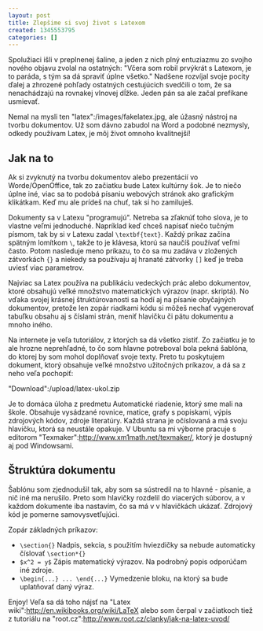 ```yaml
---
layout: post
title: Zlepšime si svoj život s Latexom
created: 1345553795
categories: []
---
```

Spolužiaci išli v preplnenej šaline, a jeden z nich plný entuziazmu zo svojho nového objavu zvolal na ostatných: "Včera som robil prvýkrát s Latexom, je to paráda, s tým sa dá spraviť úplne všetko." Nadšene rozvíjal svoje pocity ďalej a zhrozené pohľady ostatných cestujúcich svedčili o tom, že sa nenachádzajú na rovnakej vlnovej dĺžke. Jeden pán sa ale začal prefíkane usmievať.

Nemal na mysli ten "latex":/images/fakelatex.jpg, ale úžasný nástroj na tvorbu dokumentov. Už som dávno zabudol na Word a podobné nezmysly, odkedy používam Latex, je môj život omnoho kvalitnejší!

Jak na to
-------------
Ak si zvyknutý na tvorbu dokumentov alebo prezentácií vo Worde/OpenOffice, tak zo začiatku bude Latex kultúrny šok. Je to niečo úplne iné, viac sa to podobá písaniu webových stránok ako grafickým klikátkam. Keď mu ale prídeš na chuť, tak si ho zamiluješ.

Dokumenty sa v Latexu "programujú". Netreba sa zľaknúť toho slova, je to vlastne veľmi jednoduché. Napríklad keď chceš napísať niečo tučným písmom, tak by si v Latexu zadal `\textbf{text}`.
Každý príkaz začína spätným lomítkom `\`, takže to je klávesa, ktorú sa naučíš používať veľmi často. Potom nasleduje meno príkazu, to čo sa mu zadáva v zložených zátvorkách `{}` a niekedy sa používaju aj hranaté zátvorky `[]` keď je treba uviesť viac parametrov.

Najviac sa Latex používa na publikáciu vedeckých prác alebo dokumentov, ktoré obsahujú veľké množstvo matematických výrazov (napr. skriptá). No vďaka svojej krásnej štruktúrovanosti sa hodí aj na písanie obyčajných dokumentov, pretože len zopár riadkami kódu si môžeš nechať vygenerovať tabuľku obsahu aj s číslami strán, meniť hlavičku či pätu dokumentu a mnoho iného.

Na internete je veľa tutoriálov, z ktorých sa dá všetko zistiť. Zo začiatku je to ale hrozne neprehľadné, to čo som hlavne potreboval bola pekná šablóna, do ktorej by som mohol doplňovať svoje texty. Preto tu poskytujem dokument, ktorý obsahuje veľké množstvo užitočných príkazov, a dá sa z neho veľa pochopiť:

"Download":/upload/latex-ukol.zip

Je to domáca úloha z predmetu Automatické riadenie, ktorý sme mali na škole. Obsahuje vysádzané rovnice, matice, grafy s popiskami, výpis zdrojových kódov, zdroje literatúry. Každá strana je očíslovaná a má svoju hlavičku, ktorá sa neustále opakuje. V Ubuntu sa mi výborne pracuje s editorom "Texmaker":http://www.xm1math.net/texmaker/, ktorý je dostupný aj pod Windowsami.

Štruktúra dokumentu
------------------------------
Šablónu som zjednodušil tak, aby som sa sústredil na to hlavné - písanie, a nič iné ma nerušilo. Preto som hlavičky rozdelil do viacerých súborov, a v každom dokumente iba nastavím, čo sa má v v hlavičkách ukázať. Zdrojový kód je pomerne samovysvetľujúci.

Zopár základných príkazov:
- `\section{}` Nadpis, sekcia, s použitím hviezdičky sa nebude automaticky číslovať `\section*{}`
- `$x^2 = y$` Zápis matematický výrazov. Na podrobný popis odporúčam iné zdroje.
- `\begin{...} ... \end{...}` Vymedzenie bloku, na ktorý sa bude uplatňovať daný výraz.

Enjoy! Veľa sa dá toho nájsť na "Latex wiki":http://en.wikibooks.org/wiki/LaTeX alebo som čerpal v začiatkoch tiež z tutoriálu na "root.cz":http://www.root.cz/clanky/jak-na-latex-uvod/
